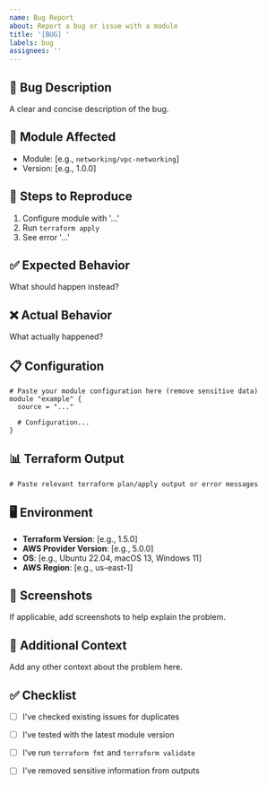```yaml
---
name: Bug Report
about: Report a bug or issue with a module
title: '[BUG] '
labels: bug
assignees: ''
---
```


## 🐛 Bug Description

A clear and concise description of the bug.

## 📍 Module Affected

- Module: [e.g., `networking/vpc-networking`]
- Version: [e.g., 1.0.0]

## 🔄 Steps to Reproduce

1. Configure module with '...'
2. Run `terraform apply`
3. See error '...'

## ✅ Expected Behavior

What should happen instead?

## ❌ Actual Behavior

What actually happened?

## 📋 Configuration

```hcl
# Paste your module configuration here (remove sensitive data)
module "example" {
  source = "..."
  
  # Configuration...
}
```

## 📊 Terraform Output

```
# Paste relevant terraform plan/apply output or error messages
```

## 🖥️ Environment

- **Terraform Version**: [e.g., 1.5.0]
- **AWS Provider Version**: [e.g., 5.0.0]
- **OS**: [e.g., Ubuntu 22.04, macOS 13, Windows 11]
- **AWS Region**: [e.g., us-east-1]

## 📸 Screenshots

If applicable, add screenshots to help explain the problem.

## 📝 Additional Context

Add any other context about the problem here.

## ✅ Checklist

- [ ] I've checked existing issues for duplicates
- [ ] I've tested with the latest module version
- [ ] I've run `terraform fmt` and `terraform validate`
- [ ] I've removed sensitive information from outputs

